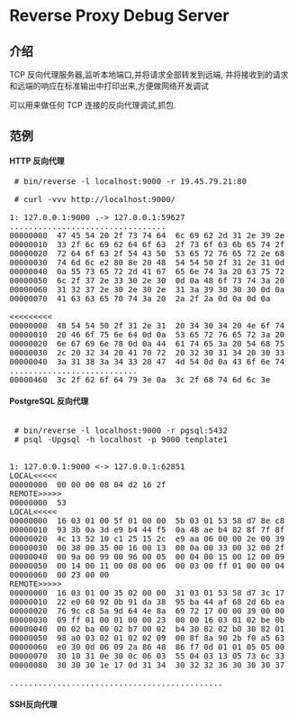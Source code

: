 # Reverse Proxy Debug Server


## 介绍

TCP 反向代理服务器,监听本地端口,并将请求全部转发到远端,
并将接收到的请求和远端的响应在标准输出中打印出来,方便做网络开发调试

可以用来做任何 TCP 连接的反向代理调试,抓包.


## 范例

#### HTTP 反向代理
<pre>
 # bin/reverse -l localhost:9000 -r 19.45.79.21:80

 # curl -vvv http://localhost:9000/

1: 127.0.0.1:9000 .-> 127.0.0.1:59627
.................................
00000000  47 45 54 20 2f 73 74 64  6c 69 62 2d 31 2e 39 2e  |GET /stdlib-1.9.|
00000010  33 2f 6c 69 62 64 6f 63  2f 73 6f 63 6b 65 74 2f  |3/libdoc/socket/|
00000020  72 64 6f 63 2f 54 43 50  53 65 72 76 65 72 2e 68  |rdoc/TCPServer.h|
00000030  74 6d 6c e2 80 8e 20 48  54 54 50 2f 31 2e 31 0d  |tml... HTTP/1.1.|
00000040  0a 55 73 65 72 2d 41 67  65 6e 74 3a 20 63 75 72  |.User-Agent: cur|
00000050  6c 2f 37 2e 33 30 2e 30  0d 0a 48 6f 73 74 3a 20  |l/7.30.0..Host: |
00000060  31 32 37 2e 30 2e 30 2e  31 3a 39 30 30 30 0d 0a  |127.0.0.1:9000..|
00000070  41 63 63 65 70 74 3a 20  2a 2f 2a 0d 0a 0d 0a     |Accept: */*....|

&lt;&lt;&lt;&lt;&lt;&lt;&lt;&lt;&lt;
00000000  48 54 54 50 2f 31 2e 31  20 34 30 34 20 4e 6f 74  |HTTP/1.1 404 Not|
00000010  20 46 6f 75 6e 64 0d 0a  53 65 72 76 65 72 3a 20  | Found..Server: |
00000020  6e 67 69 6e 78 0d 0a 44  61 74 65 3a 20 54 68 75  |nginx..Date: Thu|
00000030  2c 20 32 34 20 41 70 72  20 32 30 31 34 20 30 33  |, 24 Apr 2014 03|
00000040  3a 31 38 3a 34 33 20 47  4d 54 0d 0a 43 6f 6e 74  |:18:43 GMT..Cont|
...........................
00000460  3c 2f 62 6f 64 79 3e 0a  3c 2f 68 74 6d 6c 3e     |./body>../html>|
</pre>

#### PostgreSQL 反向代理 

<pre>

 # bin/reverse -l localhost:9000 -r pgsql:5432
 # psql -Upgsql -h localhost -p 9000 template1


1: 127.0.0.1:9000 &lt;-&gt; 127.0.0.1:62851
LOCAL&lt;&lt;&lt;&lt;&lt;
00000000  00 00 00 08 04 d2 16 2f                           |......./|
REMOTE&gt;&gt;&gt;&gt;&gt;
00000000  53                                                |S|
LOCAL&lt;&lt;&lt;&lt;&lt;
00000000  16 03 01 00 5f 01 00 00  5b 03 01 53 58 d7 8e c8  |...._...[..SX...|
00000010  93 3b 0a 3d e9 b4 44 f5  0a 48 ae b4 82 8f 7f 8f  |.;.=..D..H......|
00000020  4c 13 52 10 c1 25 15 2c  e9 aa 06 00 00 2e 00 39  |L.R..%.,.......9|
00000030  00 38 00 35 00 16 00 13  00 0a 00 33 00 32 00 2f  |.8.5.......3.2./|
00000040  00 9a 00 99 00 96 00 05  00 04 00 15 00 12 00 09  |................|
00000050  00 14 00 11 00 08 00 06  00 03 00 ff 01 00 00 04  |................|
00000060  00 23 00 00                                       |.#..|
REMOTE&gt;&gt;&gt;&gt;&gt;
00000000  16 03 01 00 35 02 00 00  31 03 01 53 58 d7 3c 17  |....5...1..SX...|
00000010  22 e0 60 92 0b 91 da 38  95 ba 44 af 68 2d 6b ea  |".`....8..D.h-k.|
00000020  76 9c c8 5a 9d 64 4e 8a  69 72 17 00 00 39 00 00  |v..Z.dN.ir...9..|
00000030  09 ff 01 00 01 00 00 23  00 00 16 03 01 02 be 0b  |.......#........|
00000040  00 02 ba 00 02 b7 00 02  b4 30 82 02 b0 30 82 01  |.........0...0..|
00000050  98 a0 03 02 01 02 02 09  00 8f 8a 90 2b f0 a5 63  |............+..c|
00000060  e0 30 0d 06 09 2a 86 48  86 f7 0d 01 01 05 05 00  |.0...*.H........|
00000070  30 10 31 0e 30 0c 06 03  55 04 03 13 05 73 6c 33  |0.1.0...U....sl3|
00000080  30 30 30 1e 17 0d 31 34  30 32 32 36 30 30 30 37  |000...1402260007|

.............................................
</pre>



#### SSH反向代理
